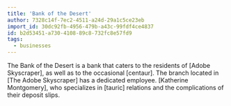 ```yaml
---
title: 'Bank of the Desert'
author: 7328c14f-7ec2-4511-a24d-29a1c5ce23eb
import_id: 30dc92fb-4956-479b-a43c-99fdf4ce4837
id: b2d53451-a730-4108-89c8-732fc8e57fd9
tags:
  - businesses
---
```

The Bank of the Desert is a bank that caters to the residents of [Adobe Skyscraper], as well as to the occasional [centaur]. The branch located in [The Adobe Skyscraper] has a dedicated employee. [Katherine Montgomery], who specializes in [tauric] relations and the complications of their deposit slips.